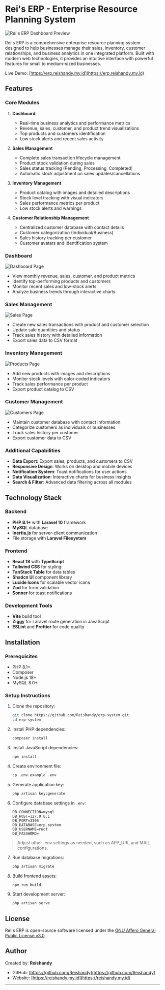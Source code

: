 # Rei's ERP - Enterprise Resource Planning System

![Rei's ERP Dashboard Preview](/public/images/dashboard.webp "Dashboard Preview")

Rei's ERP is a comprehensive enterprise resource planning system designed to help businesses manage their sales, inventory, customer relationships, and business analytics in one integrated platform. Built with modern web technologies, it provides an intuitive interface with powerful features for small to medium-sized businesses.

Live Demo: [https://erp.reishandy.my.id](https://erp.reishandy.my.id)

## Features

### Core Modules

1. **Dashboard**
    - Real-time business analytics and performance metrics
    - Revenue, sales, customer, and product trend visualizations
    - Top products and customers identification
    - Low stock alerts and recent sales activity

2. **Sales Management**
    - Complete sales transaction lifecycle management
    - Product stock validation during sales
    - Sales status tracking (Pending, Processing, Completed)
    - Automatic stock adjustment on sales updates/cancellations

3. **Inventory Management**
    - Product catalog with images and detailed descriptions
    - Stock level tracking with visual indicators
    - Sales performance metrics per product
    - Low stock alerts and warnings

4. **Customer Relationship Management**
    - Centralized customer database with contact details
    - Customer categorization (Individual/Business)
    - Sales history tracking per customer
    - Customer avatars and identification system

### Dashboard
![Dashboard Page](/public/images/dashboard.webp "Dashboard")

- View monthly revenue, sales, customer, and product metrics
- Identify top-performing products and customers
- Monitor recent sales and low-stock alerts
- Analyze business trends through interactive charts

### Sales Management
![Sales Page](/public/images/sales.webp "Sales Management")

- Create new sales transactions with product and customer selection
- Update sale quantities and status
- Track sales history with detailed information
- Export sales data to CSV format

### Inventory Management
![Products Page](/public/images/products.webp "Inventory Management")

- Add new products with images and descriptions
- Monitor stock levels with color-coded indicators
- Track sales performance per product
- Export product catalog to CSV

### Customer Management
![Customers Page](/public/images/products.webp "Customer Management")

- Maintain customer database with contact information
- Categorize customers as individuals or businesses
- Track sales history per customer
- Export customer data to CSV


### Additional Capabilities

- **Data Export**: Export sales, products, and customers to CSV
- **Responsive Design**: Works on desktop and mobile devices
- **Notification System**: Toast notifications for user actions
- **Data Visualization**: Interactive charts for business insights
- **Search & Filter**: Advanced data filtering across all modules

## Technology Stack

### Backend
- **PHP 8.1+** with **Laravel 10** framework
- **MySQL** database
- **Inertia.js** for server-client communication
- File storage with **Laravel Filesystem**

### Frontend
- **React 18** with **TypeScript**
- **Tailwind CSS** for styling
- **TanStack Table** for data tables
- **Shadcn UI** component library
- **Lucide Icons** for scalable vector icons
- **Zod** for form validation
- **Sonner** for toast notifications

### Development Tools
- **Vite** build tool
- **Ziggy** for Laravel route generation in JavaScript
- **ESLint** and **Prettier** for code quality

## Installation

### Prerequisites
- PHP 8.1+
- Composer
- Node.js 18+
- MySQL 8.0+

### Setup Instructions

1. Clone the repository:
   ```bash
   git clone https://github.com/Reishandy/erp-system.git
   cd erp-system
   ```

2. Install PHP dependencies:
   ```bash
   composer install
   ```

3. Install JavaScript dependencies:
   ```bash
   npm install
   ```

4. Create environment file:
   ```bash
   cp .env.example .env
   ```

5. Generate application key:
   ```bash
   php artisan key:generate
   ```

6. Configure database settings in `.env`:
   ```env
   DB_CONNECTION=mysql
   DB_HOST=127.0.0.1
   DB_PORT=3306
   DB_DATABASE=erp_system
   DB_USERNAME=root
   DB_PASSWORD=
   ```
> Adjust other .env settings as needed, such as APP_URL and MAIL configurations.

7. Run database migrations:
   ```bash
   php artisan migrate
   ```

8. Build frontend assets:
   ```bash
   npm run build
   ```

9. Start development server:
   ```bash
   php artisan serve
   ```
   
## License

Rei's ERP is open-source software licensed under the [GNU Affero General Public License v3.0](LICENSE).

## Author

Created by: **Reishandy**
- GitHub: [https://github.com/Reishandy](https://github.com/Reishandy)
- Website: [https://reishandy.my.id](https://reishandy.my.id)

---
